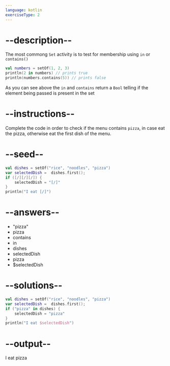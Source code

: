 ```yaml
---
language: kotlin
exerciseType: 2
---
```


# --description--

The most commong `Set` activity is to test for membership using `in` or `contains()`

```kotlin
val numbers = setOf(1, 2, 3)
println(2 in numbers) // prints true
println(numbers.contains(5)) // prints false
```

As you can see above the `in` and `contains` return a `Bool` telling if the element being passed is present in the set

# --instructions--

Complete the code in order to check if the menu contains `pizza`, in case eat the pizza, otherwise eat the first dish of the menu.
# --seed--

```kotlin
val dishes = setOf("rice", "noodles", "pizza")
var selectedDish =  dishes.first();
if ([/][/][/]) {
    selectedDish = "[/]"
}
println("I eat [/]")
```

# --answers--

- "pizza"
- pizza
- contains
-  in 
- dishes
- selectedDish
- pizza
- $selectedDish

# --solutions--

```kotlin
val dishes = setOf("rice", "noodles", "pizza")
var selectedDish =  dishes.first();
if ("pizza" in dishes) {
    selectedDish = "pizza"
}
println("I eat $selectedDish")
```

# --output--

I eat pizza
